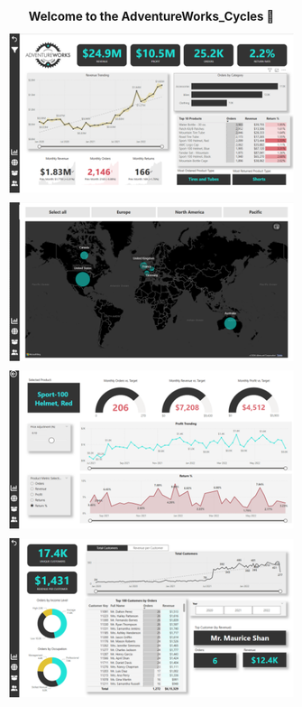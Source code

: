 <div align="center"> 
  
## Welcome to the AdventureWorks_Cycles 👋
</div>

</a>
<p>
  <img src="https://raw.githubusercontent.com/sandhuhardeep67/AdventureWorks_Cycles/main/Images/exec_dashboard.png">
</p>
</a>
<p>
  <img src="https://raw.githubusercontent.com/sandhuhardeep67/AdventureWorks_Cycles/main/Images/map.png">
</p>
</a>
<p>
  <img src="https://raw.githubusercontent.com/sandhuhardeep67/AdventureWorks_Cycles/main/Images/product_details.png">
</p>
</a>
<p>
  <img src="https://raw.githubusercontent.com/sandhuhardeep67/AdventureWorks_Cycles/main/Images/customer_details.png">
</p>
